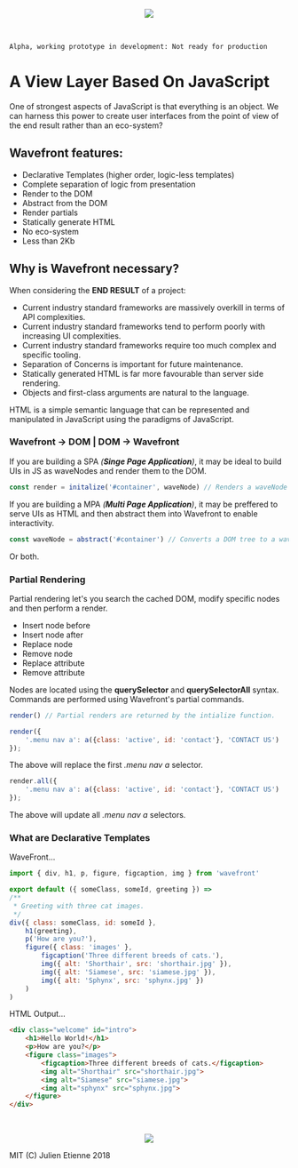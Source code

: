 <p align="center"><img src="http://oi66.tinypic.com/fmrlnc.jpg" ></p>
<p>&nbsp;</p>

`Alpha, working prototype in development: Not ready for production`

# A View Layer Based On JavaScript
One of strongest aspects of JavaScript is that everything is an object.
We can harness this power to create user interfaces from the point of 
view of the end result rather than an eco-system?

## Wavefront features:
- Declarative Templates (higher order, logic-less templates)
- Complete separation of logic from presentation
- Render to the DOM
- Abstract from the DOM
- Render partials
- Statically generate HTML
- No eco-system
- Less than 2Kb

## Why is Wavefront necessary?
When considering the **END RESULT** of a project:
- Current industry standard frameworks are massively overkill in terms of API complexities.
- Current industry standard frameworks tend to perform poorly with increasing UI complexities.
- Current industry standard frameworks require too much complex and specific tooling. 
- Separation of Concerns is important for future maintenance.
- Statically generated HTML is far more favourable than server side rendering.
- Objects and first-class arguments are natural to the language.


HTML is a simple semantic language that can be represented and manipulated in JavaScript using the paradigms of JavaScript.  

### Wavefront → DOM | DOM → Wavefront
If you are building a SPA  _(**Singe Page Application**)_, it may be ideal to build UIs in JS as waveNodes and render them to the DOM.
```javascript 
const render = initalize('#container', waveNode) // Renders a waveNode to the DOM and returns a render method. 
```

If you are building a MPA _(**Multi Page Application**)_, it may be preffered to serve UIs as HTML and then abstract them into Wavefront to enable interactivity.
```javascript 
const waveNode = abstract('#container') // Converts a DOM tree to a waveNode.
```

Or both.

### Partial Rendering
Partial rendering let's you search the cached DOM, modify specific nodes and then perform a render.  

- Insert node before
- Insert node after
- Replace node 
- Remove node 
- Replace attribute
- Remove attribute

Nodes are located using the **querySelector** and **querySelectorAll** syntax. Commands are performed using Wavefront's partial commands.

```javascript 
render() // Partial renders are returned by the intialize function. 

render({
    '.menu nav a': a({class: 'active', id: 'contact'}, 'CONTACT US') 
}); 
```
The above will replace the first _.menu nav a_ selector. 


```javascript 
render.all({
    '.menu nav a': a({class: 'active', id: 'contact'}, 'CONTACT US') 
}); 
```
The above will update all _.menu nav a_ selectors. 

### What are Declarative Templates
WaveFront...

```javascript
import { div, h1, p, figure, figcaption, img } from 'wavefront'

export default ({ someClass, someId, greeting }) =>
/**
 * Greeting with three cat images.
 */
div({ class: someClass, id: someId },
    h1(greeting),
    p('How are you?'),
    figure({ class: 'images' },
        figcaption('Three different breeds of cats.'),
        img({ alt: 'Shorthair', src: 'shorthair.jpg' }),
        img({ alt: 'Siamese', src: 'siamese.jpg' }),
        img({ alt: 'Sphynx', src: 'sphynx.jpg' })
    )
)
```
HTML Output...
```html
<div class="welcome" id="intro">
    <h1>Hello World!</h1>
    <p>How are you?</p>
    <figure class="images">
        <figcaption>Three different breeds of cats.</figcaption>
        <img alt="Shorthair" src="shorthair.jpg">
        <img alt="Siamese" src="siamese.jpg">
        <img alt="sphynx" src="sphynx.jpg">
    </figure>
</div>
```
<p>&nbsp;</p>
<p align="center"><img src="http://oi66.tinypic.com/fmrlnc.jpg" ></p>


MIT (C) Julien Etienne 2018
